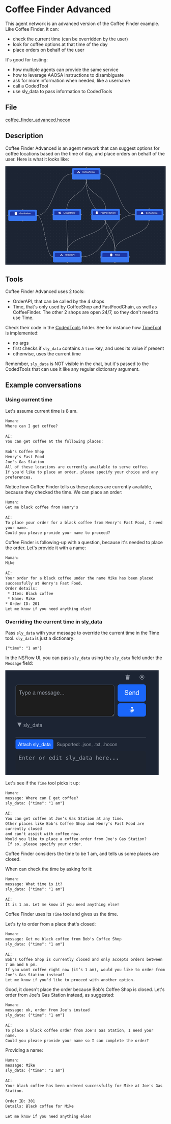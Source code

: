 # Coffee Finder Advanced

This agent network is an advanced version of the Coffee Finder example.
Like Coffee Finder, it can:
* check the current time (can be overridden by the user)
* look for coffee options at that time of the day
* place orders on behalf of the user

It's good for testing:

* how multiple agents can provide the same service
* how to leverage AAOSA instructions to disambiguate
* ask for more information when needed, like a username
* call a CodedTool
* use sly_data to pass information to CodedTools

## File

[coffee_finder_advanced.hocon](../../registries/coffee_finder_advanced.hocon)

## Description

Coffee Finder Advanced is an agent network that can suggest options for coffee locations
based on the time of day, and place orders on behalf of the user. Here is what it looks like:

![Coffee Finder Advanced Network](../../docs/images/coffee_finder_advanced_network.png)

## Tools

Coffee Finder Advanced uses 2 tools:
* OrderAPI, that can be called by the 4 shops
* Time, that's only used by CoffeeShop and FastFoodChain, as well as CoffeeFinder.
The other 2 shops are open 24/7, so they don't need to use Time.

Check their code in the [CodedTools](../../coded_tools/coffee_finder_advanced) folder.
See for instance how [TimeTool](../../coded_tools/coffee_finder_advanced/time_tool.py) is implemented:
* no args
* first checks if `sly_data` contains a `time` key, and uses its value if present
* otherwise, uses the current time

Remember, `sly_data` is NOT visible in the chat, but it's passed to the CodedTools that can use it like any
regular dictionary argument.

## Example conversations

### Using current time

Let's assume current time is 8 am.

```text
Human:
Where can I get coffee?

AI:
You can get coffee at the following places:

Bob's Coffee Shop
Henry's Fast Food
Joe's Gas Station
All of these locations are currently available to serve coffee.
If you'd like to place an order, please specify your choice and any preferences.
```

Notice how Coffee Finder tells us these places are currently available, because they checked the time.
We can place an order:

```text
Human:
Get me black coffee from Henry's

AI:
To place your order for a black coffee from Henry's Fast Food, I need your name.
Could you please provide your name to proceed?
```

Coffee Finder is following-up with a question, because it's needed to place the order.
Let's provide it with a name:
```text
Human:
Mike

AI:
Your order for a black coffee under the name Mike has been placed successfully at Henry's Fast Food.
Order details:
 * Item: Black coffee
 * Name: Mike
* Order ID: 201
Let me know if you need anything else!
```
### Overriding the current time in sly_data

Pass `sly_data` with your message to override the current time in the Time tool.
`sly_data` is just a dictionary:
```
{"time": "1 am"}
```

In the NSFlow UI, you can pass `sly_data` using the `sly_data` field under the `Message` field:

![sly_data field](../../docs/images/sly_data.png)

Let's see if the `Time` tool picks it up:

```text
Human:
message: Where can I get coffee?
sly_data: {"time": "1 am"}

AI:
You can get coffee at Joe's Gas Station at any time.
Other places like Bob's Coffee Shop and Henry's Fast Food are currently closed
and can't assist with coffee now.
Would you like to place a coffee order from Joe's Gas Station?
 If so, please specify your order.
```

Coffee Finder considers the time to be 1 am, and tells us some places are closed.

When can check the time by asking for it:
```text
Human:
message: What time is it?
sly_data: {"time": "1 am"}

AI:
It is 1 am. Let me know if you need anything else!
```
Coffee Finder uses its `Time` tool and gives us the time.

Let's ty to order from a place that's closed:
```text
Human:
message: Get me black coffee from Bob's Coffee Shop
sly_data: {"time": "1 am"}

AI:
Bob's Coffee Shop is currently closed and only accepts orders between 7 am and 6 pm.
If you want coffee right now (it’s 1 am), would you like to order from Joe's Gas Station instead?
Let me know if you'd like to proceed with another option.
```

Good, it doesn't place the order because Bob's Coffee Shop is closed.
Let's order from Joe's Gas Station instead, as suggested:

```text
Human:
message: ok, order from Joe's instead
sly_data: {"time": "1 am"}

AI:
To place a black coffee order from Joe's Gas Station, I need your name.
Could you please provide your name so I can complete the order?
```
Providing a name:
```text
Human:
message: Mike
sly_data: {"time": "1 am"}

AI:
Your black coffee has been ordered successfully for Mike at Joe's Gas Station.

Order ID: 301
Details: Black coffee for Mike

Let me know if you need anything else!
```